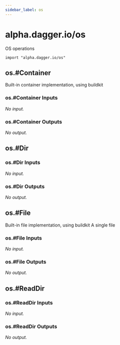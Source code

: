 ```yaml
---
sidebar_label: os
---
```


# alpha.dagger.io/os

OS operations

```cue
import "alpha.dagger.io/os"
```

## os.#Container

Built-in container implementation, using buildkit

### os.#Container Inputs

_No input._

### os.#Container Outputs

_No output._

## os.#Dir

### os.#Dir Inputs

_No input._

### os.#Dir Outputs

_No output._

## os.#File

Built-in file implementation, using buildkit A single file

### os.#File Inputs

_No input._

### os.#File Outputs

_No output._

## os.#ReadDir

### os.#ReadDir Inputs

_No input._

### os.#ReadDir Outputs

_No output._
